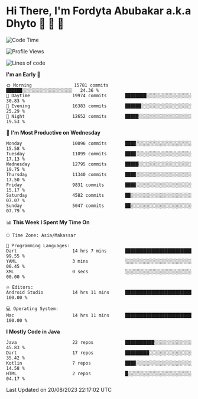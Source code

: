 # Hi There, I'm Fordyta Abubakar a.k.a Dhyto 👋 👋 👋 

<!--
**DhytoDev/dhytodev** is a ✨ _special_ ✨ repository because its `README.md` (this file) appears on your GitHub profile.

Here are some ideas to get you started:

- 🔭 I’m currently working on ...
- 🌱 I’m currently learning ...
- 👯 I’m looking to collaborate on ...
- 🤔 I’m looking for help with ...
- 💬 Ask me about ...
- 📫 How to reach me: ...
- 😄 Pronouns: ...
- ⚡ Fun fact: ...
-->

<!--START_SECTION:waka-->
![Code Time](http://img.shields.io/badge/Code%20Time-1%2C991%20hrs%2035%20mins-blue)

![Profile Views](http://img.shields.io/badge/Profile%20Views-0-blue)

![Lines of code](https://img.shields.io/badge/From%20Hello%20World%20I%27ve%20Written-8.1%20million%20lines%20of%20code-blue)

**I'm an Early 🐤** 

```text
🌞 Morning                15781 commits       ██████░░░░░░░░░░░░░░░░░░░   24.36 % 
🌆 Daytime                19974 commits       ████████░░░░░░░░░░░░░░░░░   30.83 % 
🌃 Evening                16383 commits       ██████░░░░░░░░░░░░░░░░░░░   25.29 % 
🌙 Night                  12652 commits       █████░░░░░░░░░░░░░░░░░░░░   19.53 % 
```
📅 **I'm Most Productive on Wednesday** 

```text
Monday                   10096 commits       ████░░░░░░░░░░░░░░░░░░░░░   15.58 % 
Tuesday                  11099 commits       ████░░░░░░░░░░░░░░░░░░░░░   17.13 % 
Wednesday                12795 commits       █████░░░░░░░░░░░░░░░░░░░░   19.75 % 
Thursday                 11340 commits       ████░░░░░░░░░░░░░░░░░░░░░   17.50 % 
Friday                   9831 commits        ████░░░░░░░░░░░░░░░░░░░░░   15.17 % 
Saturday                 4582 commits        ██░░░░░░░░░░░░░░░░░░░░░░░   07.07 % 
Sunday                   5047 commits        ██░░░░░░░░░░░░░░░░░░░░░░░   07.79 % 
```


📊 **This Week I Spent My Time On** 

```text
🕑︎ Time Zone: Asia/Makassar

💬 Programming Languages: 
Dart                     14 hrs 7 mins       █████████████████████████   99.55 % 
YAML                     3 mins              ░░░░░░░░░░░░░░░░░░░░░░░░░   00.45 % 
XML                      0 secs              ░░░░░░░░░░░░░░░░░░░░░░░░░   00.00 % 

🔥 Editors: 
Android Studio           14 hrs 11 mins      █████████████████████████   100.00 % 

💻 Operating System: 
Mac                      14 hrs 11 mins      █████████████████████████   100.00 % 
```

**I Mostly Code in Java** 

```text
Java                     22 repos            ███████████░░░░░░░░░░░░░░   45.83 % 
Dart                     17 repos            █████████░░░░░░░░░░░░░░░░   35.42 % 
Kotlin                   7 repos             ████░░░░░░░░░░░░░░░░░░░░░   14.58 % 
HTML                     2 repos             █░░░░░░░░░░░░░░░░░░░░░░░░   04.17 % 
```




 Last Updated on 20/08/2023 22:17:02 UTC
<!--END_SECTION:waka-->
